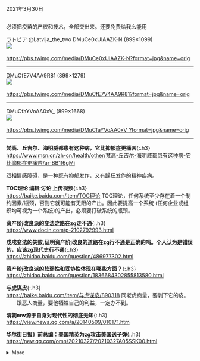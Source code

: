 2021年3月30日
```note
```

必须把疫苗的产权和技术，全部交出来。还要免费给我么能用

ラトビア
@Latvija_the_two
DMuCe0xUIAAZK-N (899×1099)<br>
<img src="https://slack-imgs.com/?url=https://pbs.twimg.com/media/DMuCe0xUIAAZK-N?format=jpg&name=orig"><br>
<a href="https://pbs.twimg.com/media/DMuCe0xUIAAZK-N?format=jpg&name=orig">
<br>https://pbs.twimg.com/media/DMuCe0xUIAAZK-N?format=jpg&name=orig</a><hr/>

DMuCfE7V4AA9R81 (899×1279)<br>
<img src="https://slack-imgs.com/?url=https://pbs.twimg.com/media/DMuCfE7V4AA9R81?format=jpg&name=orig"><br>
<a href="https://pbs.twimg.com/media/DMuCfE7V4AA9R81?format=jpg&name=orig">
<br>https://pbs.twimg.com/media/DMuCfE7V4AA9R81?format=jpg&name=orig</a><hr/>

DMuCfaYVoAA0xV_ (899×1668)<br>
<img src="https://slack-imgs.com/?url=https://pbs.twimg.com/media/DMuCfaYVoAA0xV_?format=jpg&name=orig"><br>
<a href="https://pbs.twimg.com/media/DMuCfaYVoAA0xV_?format=jpg&name=orig">
<br>https://pbs.twimg.com/media/DMuCfaYVoAA0xV_?format=jpg&name=orig</a><hr/>

**梵高、丘吉尔、海明威都患有这种病，它比抑郁症更痛苦**{:.h3}<br>
<https://www.msn.cn/zh-cn/health/other/梵高-丘吉尔-海明威都患有这种病-它比抑郁症更痛苦/ar-BB1f6gMi>

双相情感障碍，是一种既有抑郁发作，又有躁狂发作的精神疾病。

**TOC理论 编辑 讨论 上传视频**{:.h3}<br>
<https://baike.baidu.com/item/TOC理论>
TOC理论，任何系统至少存在着一个制约因素/瓶颈，否则它就可能有无限的产出。因此要提高一个系统 (任何企业或组织均可视为一个系统)的产出，必须要打破系统的瓶颈。

**资产阶j改良派的变法之路在zg走不通**{:.h3}<br>
<https://www.docin.com/p-2102792993.html>

**戊戌变法的失败,证明资产阶j改良的道路在zg行不通是正确的吗。个人认为是错误的，应该zg现代史行不通**{:.h3}<br>
<https://zhidao.baidu.com/question/486977302.html>

**资产阶j改良派的软弱性和妥协性体现在哪些方面？**{:.h3}<br>
<https://zhidao.baidu.com/question/1836684302855813580.html>

**与虎谋皮**{:.h3}<br>
<https://baike.baidu.com/item/与虎谋皮/890318>
同老虎商量，要剥下它的皮。
　　跟恶人商量，要他牺牲自己的利益，一定办不到。

**清朝mw源于自身对现代性的彻底无知**{:.h3}<br>
<https://view.news.qq.com/a/20140509/010171.htm>

**华尔街日报》前总编：美国精英为zg攻击美国送子弹**{:.h3}<br>
<https://new.qq.com/omn/20210327/20210327A05SSK00.html>

<details class="details-reset mt-3">
  <summary class="btn-link">More <span class="dropdown-caret"></summary>
  <div class="border p-3 mt-2">

加外长批zg像校园恶霸　zg外交官反击加拿大变美国走狗
https://www.dwnews.com/%E5%85%A8%E7%90%83/60234858/%E5%8A%A0%E5%A4%96%E9%95%BF%E6%89%B9%E4%B8%AD%E5%9B%BD%E5%83%8F%E6%A0%A1%E5%9B%AD%E6%81%B6%E9%9C%B8%E4%B8%AD%E5%9B%BD%E5%A4%96%E4%BA%A4%E5%AE%98%E5%8F%8D%E5%87%BB%E5%8A%A0%E6%8B%BF%E5%A4%A7%E5%8F%98%E7%BE%8E%E5%9B%BD%E8%B5%B0%E7%8B%97

2021）最新实测TOP6欲罢不能神级永久免费 VP
6款即装即用！
4K高速，无广告，无限流量设备
https://www.youtube.com/watch?v=V7faig7FLPA

</div>
</details>
